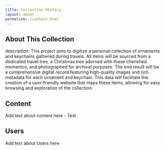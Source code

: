 ```yaml
---
title: Collection History
layout: about
permalink: /context.html
---
```


## About This Collection
description: This project aims to digitize a personal collection of ornaments and keychains gathered during travels. All items will be sourced from a dedicated travel tree, a Christmas tree adorned with these cherished mementos, and photographed for archival purposes. The end result will be a comprehensive digital record featuring high-quality images and rich metadata for each ornament and keychain. This data will facilitate the creation of a user-friendly website that maps these items, allowing for easy browsing and exploration of the collection.

## Content 
Add text about content here - Test 

## Users
Add text about Users here 
